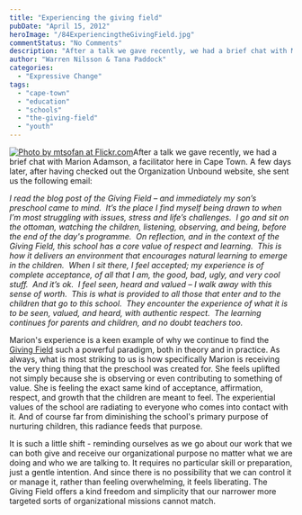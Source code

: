 ```yaml
---
title: "Experiencing the giving field"
pubDate: "April 15, 2012"
heroImage: "/84ExperiencingtheGivingField.jpg"
commentStatus: "No Comments"
description: "After a talk we gave recently, we had a brief chat with Marion Adamson, a facilitator here in Cape Town. A few days later, after having checked out the Organization Unbound website, Marian sent us the following email:I read the blog post of the Giving Field – and immediately my son’s preschool came to mind. It’s the place I find myself being drawn to when I’m most struggling with […]"
author: "Warren Nilsson & Tana Paddock"
categories: 
  - "Expressive Change"
tags: 
  - "cape-town"
  - "education"
  - "schools"
  - "the-giving-field"
  - "youth"
---
```


[![](https://organizationunbound.org/wp-content/uploads/2012/04/84ExperiencingtheGivingField.jpg "Photo by mtsofan at Flickr.com")](http://www.flickr.com/photos/mtsofan/5009170811/in/photostream/)After a talk we gave recently, we had a brief chat with Marion Adamson, a facilitator here in Cape Town. A few days later, after having checked out the Organization Unbound website, she sent us the following email:

_I read the blog post of the Giving Field – and immediately my son’s preschool came to mind.  It’s the place I find myself being drawn to when I’m most struggling with issues, stress and life’s challenges.  I go and sit on the ottoman, watching the children, listening, observing, and being, before the end of the day's programme.  On reflection, and in the context of the Giving Field, this school has a core value of respect and learning.  This is how it delivers an environment that encourages natural learning to emerge in the children.  When I sit there, I feel accepted; my experience is of complete acceptance, of all that I am, the good, bad, ugly, and very cool stuff.  And it’s ok.  I feel seen, heard and valued – I walk away with this sense of worth.  This is what is provided to all those that enter and to the children that go to this school.  They encounter the experience of what it is to be seen, valued, and heard, with authentic respect.  The learning continues for parents and children, and no doubt teachers too._

Marion's experience is a keen example of why we continue to find the [Giving Field](https://organizationunbound.org/expressive-change/thegivingfield/) such a powerful paradigm, both in theory and in practice. As always, what is most striking to us is how specifically Marion is receiving the very thing thing that the preschool was created for. She feels uplifted not simply because she is observing or even contributing to something of value. She is feeling the exact same kind of acceptance, affirmation, respect, and growth that the children are meant to feel. The experiential values of the school are radiating to everyone who comes into contact with it. And of course far from diminishing the school's primary purpose of nurturing children, this radiance feeds that purpose.

It is such a little shift - reminding ourselves as we go about our work that we can both give and receive our organizational purpose no matter what we are doing and who we are talking to. It requires no particular skill or preparation, just a gentle intention. And since there is no possibility that we can control it or manage it, rather than feeling overwhelming, it feels liberating. The Giving Field offers a kind freedom and simplicity that our narrower more targeted sorts of organizational missions cannot match.
